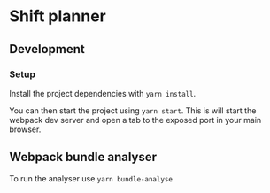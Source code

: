 # Shift planner

## Development

### Setup

Install the project dependencies with `yarn install`.

You can then start the project using `yarn start`. This is will start the webpack dev server and open a tab to the exposed port in your main browser.

## Webpack bundle analyser

To run the analyser use `yarn bundle-analyse`
